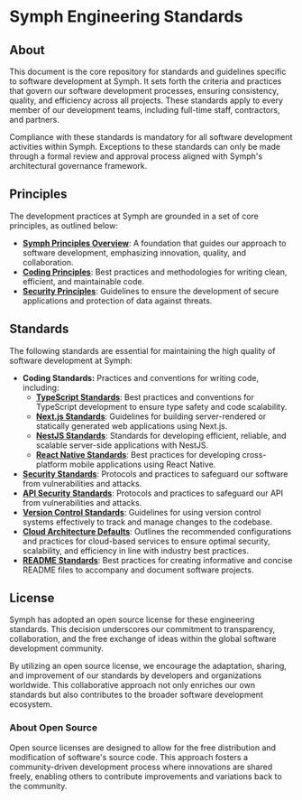 # Symph Engineering Standards

## About

This document is the core repository for standards and guidelines specific to software development at Symph. It sets forth the criteria and practices that govern our software development processes, ensuring consistency, quality, and efficiency across all projects. These standards apply to every member of our development teams, including full-time staff, contractors, and partners.

Compliance with these standards is mandatory for all software development activities within Symph. Exceptions to these standards can only be made through a formal review and approval process aligned with Symph's architectural governance framework.

## Principles

The development practices at Symph are grounded in a set of core principles, as outlined below:

- [**Symph Principles Overview**](/principles/symph_principles_overview.md): A foundation that guides our approach to software development, emphasizing innovation, quality, and collaboration.
- [**Coding Principles**](/principles/coding_principles.md): Best practices and methodologies for writing clean, efficient, and maintainable code.
- [**Security Principles**](/principles/security_principles.md): Guidelines to ensure the development of secure applications and protection of data against threats.

## Standards

The following standards are essential for maintaining the high quality of software development at Symph:

- **Coding Standards:** Practices and conventions for writing code, including:
    - [**TypeScript Standards**](/standards/typescript_standards.md): Best practices and conventions for TypeScript development to ensure type safety and code scalability.
    - [**Next.js Standards**](/standards/nextjs_standards.md): Guidelines for building server-rendered or statically generated web applications using Next.js.
    - [**NestJS Standards**](/standards/nestjs_standards.md): Standards for developing efficient, reliable, and scalable server-side applications with NestJS.
    - [**React Native Standards**](/standards/react_native_standards.md): Best practices for developing cross-platform mobile applications using React Native.
- [**Security Standards**](security_standards.md): Protocols and practices to safeguard our software from vulnerabilities and attacks.
- [**API Security Standards**](api_security_standards.md): Protocols and practices to safeguard our API from vulnerabilities and attacks.
- [**Version Control Standards**](/standards/version_control_standards.md): Guidelines for using version control systems effectively to track and manage changes to the codebase.
- [**Cloud Architecture Defaults**](/standards/cloud_defaults.md): Outlines the recommended configurations and practices for cloud-based services to ensure optimal security, scalability, and efficiency in line with industry best practices.
- [**README Standards**](/standards/readme_standards.md): Best practices for creating informative and concise README files to accompany and document software projects.

## License

Symph has adopted an open source license for these engineering standards. This decision underscores our commitment to transparency, collaboration, and the free exchange of ideas within the global software development community.

By utilizing an open source license, we encourage the adaptation, sharing, and improvement of our standards by developers and organizations worldwide. This collaborative approach not only enriches our own standards but also contributes to the broader software development ecosystem.

### About Open Source

Open source licenses are designed to allow for the free distribution and modification of software's source code. This approach fosters a community-driven development process where innovations are shared freely, enabling others to contribute improvements and variations back to the community.